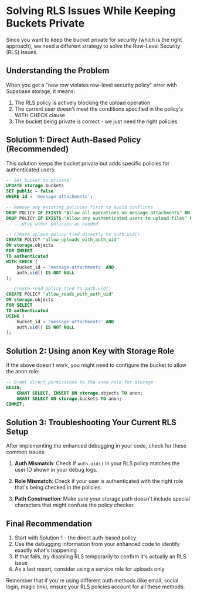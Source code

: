 # Solving RLS Issues While Keeping Buckets Private

Since you want to keep the bucket private for security (which is the right approach), we need a different strategy to solve the Row-Level Security (RLS) issues.

## Understanding the Problem

When you get a "new row violates row-level security policy" error with Supabase storage, it means:

1. The RLS policy is actively blocking the upload operation
2. The current user doesn't meet the conditions specified in the policy's WITH CHECK clause
3. The bucket being private is correct - we just need the right policies

## Solution 1: Direct Auth-Based Policy (Recommended)

This solution keeps the bucket private but adds specific policies for authenticated users:

```sql
-- Set bucket to private
UPDATE storage.buckets 
SET public = false 
WHERE id = 'message-attachments';

-- Remove any existing policies first to avoid conflicts
DROP POLICY IF EXISTS "Allow all operations on message-attachments" ON storage.objects;
DROP POLICY IF EXISTS "Allow any authenticated users to upload files" ON storage.objects;
-- ...drop other policies as needed

-- Create upload policy tied directly to auth.uid()
CREATE POLICY "allow_uploads_with_auth_uid" 
ON storage.objects 
FOR INSERT 
TO authenticated 
WITH CHECK (
    bucket_id = 'message-attachments' AND
    auth.uid() IS NOT NULL
);

-- Create read policy tied to auth.uid()
CREATE POLICY "allow_reads_with_auth_uid" 
ON storage.objects 
FOR SELECT 
TO authenticated 
USING (
    bucket_id = 'message-attachments' AND
    auth.uid() IS NOT NULL
);
```

## Solution 2: Using anon Key with Storage Role

If the above doesn't work, you might need to configure the bucket to allow the anon role:

```sql
-- Grant direct permissions to the anon role for storage
BEGIN;
    GRANT SELECT, INSERT ON storage.objects TO anon;
    GRANT SELECT ON storage.buckets TO anon;
COMMIT;
```

## Solution 3: Troubleshooting Your Current RLS Setup

After implementing the enhanced debugging in your code, check for these common issues:

1. **Auth Mismatch**: Check if `auth.uid()` in your RLS policy matches the user ID shown in your debug logs.

2. **Role Mismatch**: Check if your user is authenticated with the right role that's being checked in the policies.

3. **Path Construction**: Make sure your storage path doesn't include special characters that might confuse the policy checker.

## Final Recommendation

1. Start with Solution 1 - the direct auth-based policy
2. Use the debugging information from your enhanced code to identify exactly what's happening
3. If that fails, try disabling RLS temporarily to confirm it's actually an RLS issue
4. As a last resort, consider using a service role for uploads only

Remember that if you're using different auth methods (like email, social login, magic link), ensure your RLS policies account for all these methods.

